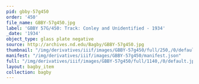 ```yaml
---
pid: gbby-57g450
order: '450'
file_name: GBBY-57g450.jpg
label: 'GBBY 57G/450: Track: Conley and Unidentified - 1934'
_date: '1934'
object_type: glass plate negative
source: http://archives.nd.edu/Bagby/GBBY-57g450.jpg
thumbnail: "/img/derivatives/iiif/images/GBBY-57g450/full/250,/0/default.jpg"
manifest: "/img/derivatives/iiif/images/GBBY-57g450/manifest.json"
full: "/img/derivatives/iiif/images/GBBY-57g450/full/1140,/0/default.jpg"
layout: bagby_item
collection: bagby
---
```


